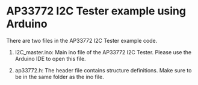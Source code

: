 
# AP33772 I2C Tester example using Arduino

There are two files in the AP33772 I2C Tester example code.

1.	I2C_master.ino: Main ino file of the AP33772 I2C Tester. Please use the Arduino IDE to open this file.

2.	ap33772.h: The header file contains structure definitions. Make sure to be in the same folder as the ino file.

